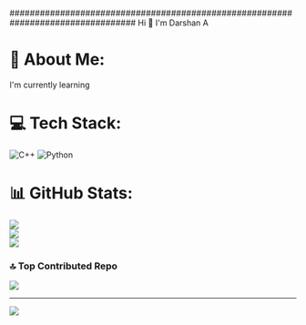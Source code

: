 ################################################################################# Hi 👋 I'm Darshan A
# 💫 About Me:
I'm currently learning


# 💻 Tech Stack:
![C++](https://img.shields.io/badge/c++-%2300599C.svg?style=plastic&logo=c%2B%2B&logoColor=white) ![Python](https://img.shields.io/badge/python-3670A0?style=plastic&logo=python&logoColor=ffdd54)
# 📊 GitHub Stats:
![](https://github-readme-stats.vercel.app/api?username=Darshan0906&theme=default_repocard&hide_border=false&include_all_commits=true&count_private=true)<br/>
![](https://nirzak-streak-stats.vercel.app/?user=Darshan0906&theme=default_repocard&hide_border=false)<br/>
![](https://github-readme-stats.vercel.app/api/top-langs/?username=Darshan0906&theme=default_repocard&hide_border=false&include_all_commits=true&count_private=true&layout=compact)

### 🔝 Top Contributed Repo
![](https://github-contributor-stats.vercel.app/api?username=Darshan0906&limit=5&theme=vue-dark&combine_all_yearly_contributions=true)

---
[![](https://visitcount.itsvg.in/api?id=Darshan0906&icon=2&color=0)](https://visitcount.itsvg.in)

<!-- Proudly created with GPRM ( https://gprm.itsvg.in ) -->
